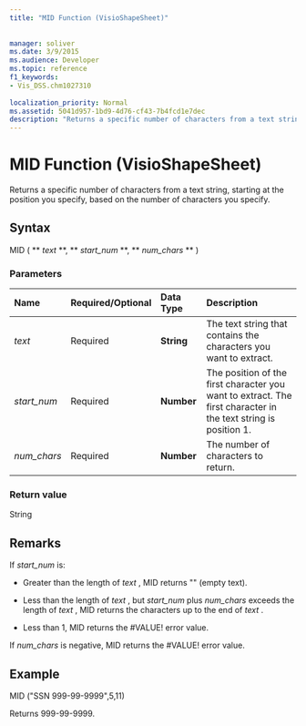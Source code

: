 ```yaml
---
title: "MID Function (VisioShapeSheet)"
 
 
manager: soliver
ms.date: 3/9/2015
ms.audience: Developer
ms.topic: reference
f1_keywords:
- Vis_DSS.chm1027310
 
localization_priority: Normal
ms.assetid: 5041d957-1bd9-4d76-cf43-7b4fcd1e7dec
description: "Returns a specific number of characters from a text string, starting at the position you specify, based on the number of characters you specify."
---
```


# MID Function (VisioShapeSheet)

Returns a specific number of characters from a text string, starting at the position you specify, based on the number of characters you specify.
  
## Syntax

MID ( ** *text* **, ** *start_num* **, ** *num_chars* ** ) 
  
### Parameters

|**Name**|**Required/Optional**|**Data Type**|**Description**|
|:-----|:-----|:-----|:-----|
| _text_ <br/> |Required  <br/> |**String** <br/> |The text string that contains the characters you want to extract.  <br/> |
| _start_num_ <br/> |Required  <br/> |**Number** <br/> |The position of the first character you want to extract. The first character in the text string is position 1.  <br/> |
| _num_chars_ <br/> |Required  <br/> |**Number** <br/> |The number of characters to return.  <br/> |
   
### Return value

String
  
## Remarks

If  *start_num*  is: 
  
- Greater than the length of  *text*  , MID returns "" (empty text). 
    
- Less than the length of  *text*  , but  *start_num*  plus  *num_chars*  exceeds the length of  *text*  , MID returns the characters up to the end of  *text*  . 
    
- Less than 1, MID returns the #VALUE! error value. 
    
If  *num_chars*  is negative, MID returns the #VALUE! error value. 
  
## Example

MID ("SSN 999-99-9999",5,11) 
  
Returns 999-99-9999. 
  

